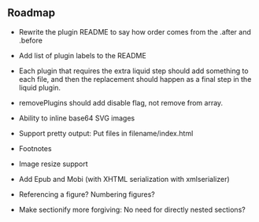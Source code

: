 ## Roadmap

- Rewrite the plugin README to say how order comes from the .after and .before
- Add list of plugin labels to the README
- Each plugin that requires the extra liquid step should add something to each file, and then the replacement should happen as a final step in the liquid plugin.
- removePlugins should add disable flag, not remove from array.

- Ability to inline base64 SVG images
- Support pretty output: Put files in filename/index.html
- Footnotes
- Image resize support
- Add Epub and Mobi (with XHTML serialization with xmlserializer)
- Referencing a figure? Numbering figures?
- Make sectionify more forgiving: No need for directly nested sections?
